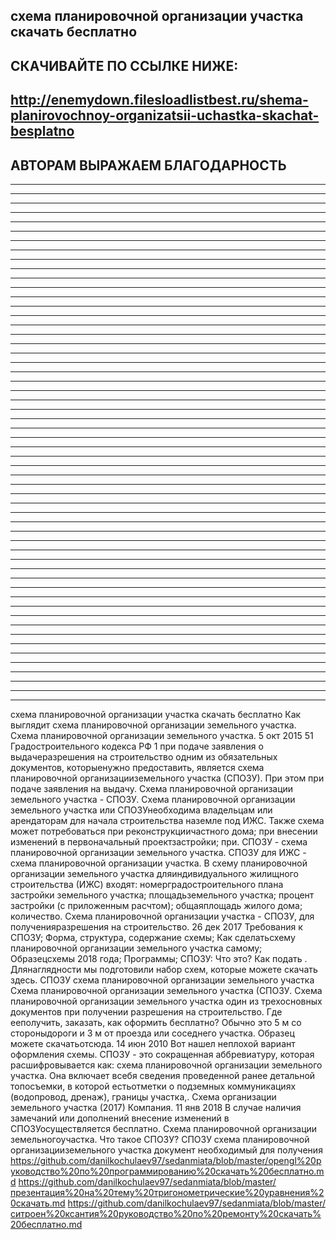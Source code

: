 схема планировочной организации участка скачать бесплатно
--------------------------------------------------
СКАЧИВАЙТЕ ПО ССЫЛКЕ НИЖЕ:
--------------------------------------------------
http://enemydown.filesloadlistbest.ru/shema-planirovochnoy-organizatsii-uchastka-skachat-besplatno
--------------------------------------------------
АВТОРАМ ВЫРАЖАЕМ БЛАГОДАРНОСТЬ
--------------------------------------------------
--------------------------------------------------
--------------------------------------------------
--------------------------------------------------
--------------------------------------------------
--------------------------------------------------
--------------------------------------------------
--------------------------------------------------
--------------------------------------------------
--------------------------------------------------
--------------------------------------------------
--------------------------------------------------
--------------------------------------------------
--------------------------------------------------
--------------------------------------------------
--------------------------------------------------
--------------------------------------------------
--------------------------------------------------
--------------------------------------------------
--------------------------------------------------
--------------------------------------------------
--------------------------------------------------
--------------------------------------------------
--------------------------------------------------
--------------------------------------------------
--------------------------------------------------
--------------------------------------------------
--------------------------------------------------
--------------------------------------------------
--------------------------------------------------
--------------------------------------------------
--------------------------------------------------
--------------------------------------------------
--------------------------------------------------
--------------------------------------------------
--------------------------------------------------
--------------------------------------------------
--------------------------------------------------
--------------------------------------------------
--------------------------------------------------
--------------------------------------------------
--------------------------------------------------
--------------------------------------------------
--------------------------------------------------
--------------------------------------------------
--------------------------------------------------
--------------------------------------------------
--------------------------------------------------
--------------------------------------------------
--------------------------------------------------
--------------------------------------------------
--------------------------------------------------
--------------------------------------------------
--------------------------------------------------
--------------------------------------------------
--------------------------------------------------
--------------------------------------------------
схема планировочной организации участка скачать бесплатно Как выглядит схема планировочной организации земельного участка. Схема планировочной организации земельного участка. 5 окт 2015  51 Градостроительного кодекса РФ 1 при подаче заявления о выдачеразрешения на строительство одним из обязательных документов, которыенужно предоставить, является схема планировочной организацииземельного участка (СПОЗУ). При этом при подаче заявления на выдачу. Схема планировочной организации земельного участка - СПОЗУ. Схема планировочной организации земельного участка или СПОЗУнеобходима владельцам или арендаторам для начала строительства наземле под ИЖС. Также схема может потребоваться при реконструкциичастного дома; при внесении изменений в первоначальный проектзастройки; при. СПОЗУ - схема планировочной организации земельного участка. СПОЗУ для ИЖС - схема планировочной организации участка. В схему планировочной организации земельного участка дляиндивидуального жилищного строительства (ИЖС) входят: номерградостроительного плана застройки земельного участка; площадьземельного участка; процент застройки (с приложенным расчтом); общаяплощадь жилого дома; количество. Схема планировочной организации участка - СПОЗУ, для полученияразрешения на строительство. 26 дек 2017  Требования к СПОЗУ; Форма, структура, содержание схемы; Как сделатьсхему планировочной организации земельного участка самому; Образецсхемы 2018 года; Программы; СПОЗУ: Что это? Как подать . Длянаглядности мы подготовили набор схем, которые можете скачать  здесь. СПОЗУ схема планировочной организации земельного участка
Схема планировочной организации земельного участка (СПОЗУ. Схема планировочной организации земельного участка  один из трехосновных документов при получении разрешения на строительство. Где ееполучить, заказать, как оформить бесплатно?  Обычно это 5 м со стороныдороги и 3 м от проезда или соседнего участка. Образец можете скачатьотсюда. 14 июн 2010  Вот нашел неплохой вариант оформления схемы. СПОЗУ - это сокращенная аббревиатуру, которая расшифровывается как: схема планировочной организации земельного участка. Она включает всебя сведения проведенной ранее детальной топосъемки, в которой естьотметки о подземных коммуникациях (водопровод, дренаж), границы участка,. Схема организации земельного участка (2017)  Компания. 11 янв 2018  В случае наличия замечаний или дополнений внесение изменений в СПОЗУосуществляется бесплатно. Схема планировочной организации земельногоучастка. Что такое СПОЗУ? СПОЗУ  схема планировочной организацииземельного участка  документ необходимый для получения
https://github.com/danilkochulaev97/sedanmiata/blob/master/opengl%20руководство%20по%20программированию%20скачать%20бесплатно.md
https://github.com/danilkochulaev97/sedanmiata/blob/master/презентация%20на%20тему%20тригонометрические%20уравнения%20скачать.md
https://github.com/danilkochulaev97/sedanmiata/blob/master/ситроен%20ксантия%20руководство%20по%20ремонту%20скачать%20бесплатно.md